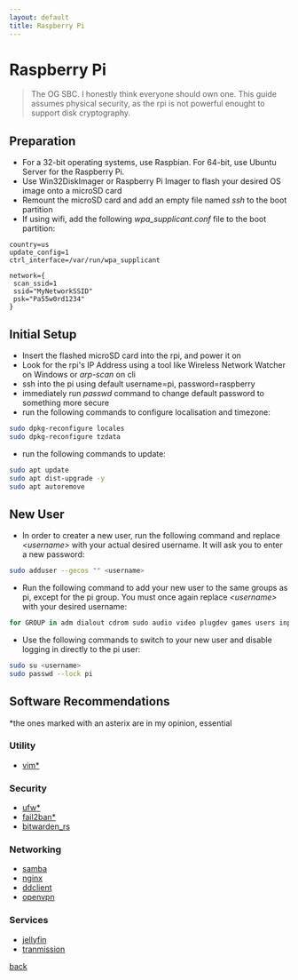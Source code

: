 ```yaml
---
layout: default
title: Raspberry Pi
---
```


# Raspberry Pi

> The OG SBC.
> I honestly think everyone should own one.
> This guide assumes physical security, as the rpi is not powerful enought to support disk cryptography.

## Preparation
*   For a 32-bit operating systems, use Raspbian. For 64-bit, use Ubuntu Server for the Raspberry Pi.
*   Use Win32DiskImager or Raspberry Pi Imager to flash your desired OS image onto a microSD card
*   Remount the microSD card and add an empty file named *ssh* to the boot partition
*   If using wifi, add the following *wpa_supplicant.conf* file to the boot partition:

```
country=us
update_config=1
ctrl_interface=/var/run/wpa_supplicant

network={
 scan_ssid=1
 ssid="MyNetworkSSID"
 psk="Pa55w0rd1234"
}
```

## Initial Setup
*   Insert the flashed microSD card into the rpi, and power it on
*   Look for the rpi's IP Address using a tool like Wireless Network Watcher on Windows or *arp-scan* on cli
*   ssh into the pi using default username=pi, password=raspberry
*   immediately run *passwd* command to change default password to something more secure
*   run the following commands to configure localisation and timezone:
```bash
sudo dpkg-reconfigure locales
sudo dpkg-reconfigure tzdata
```
*   run the following commands to update:
```bash
sudo apt update
sudo apt dist-upgrade -y
sudo apt autoremove
```

## New User
*   In order to creater a new user, run the following command and replace *&lt;username&gt;* with your actual desired username. It will ask you to enter a new password:
```bash
sudo adduser --gecos "" <username>
```
*   Run the following command to add your new user to the same groups as pi, except for the pi group. You must once again replace *&lt;username&gt;* with your desired username:
```bash
for GROUP in adm dialout cdrom sudo audio video plugdev games users input netdev spi i2c gpio; do sudo adduser <username> $GROUP; done
```
*   Use the following commands to switch to your new user and disable logging in directly to the pi user:
```bash
sudo su <username>
sudo passwd --lock pi
```

## Software Recommendations
*the ones marked with an asterix are in my opinion, essential
### Utility
*   [vim*](.)
### Security
*   [ufw*](.)
*   [fail2ban*](.)
*   [bitwarden_rs](.)
### Networking
*   [samba](.)
*   [nginx](.)
*   [ddclient](.)
*   [openvpn](.)
### Services
*   [jellyfin](.)
*   [tranmission](.)

[back](../)

